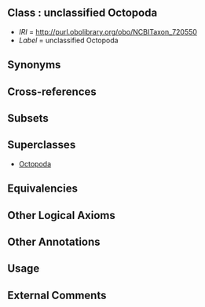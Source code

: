 
## Class : unclassified Octopoda

 * *IRI* = http://purl.obolibrary.org/obo/NCBITaxon_720550
 * *Label* = unclassified Octopoda

## Synonyms


## Cross-references


## Subsets


## Superclasses

 * [Octopoda](../../NCBITaxon/38/NCBITaxon_6638.md)

## Equivalencies


## Other Logical Axioms


## Other Annotations


## Usage


## External Comments

